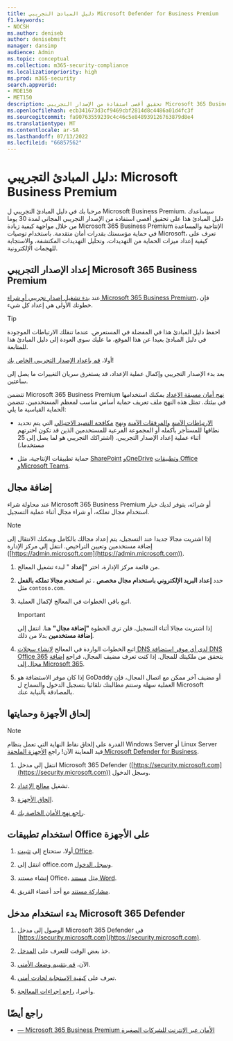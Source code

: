 ```yaml
---
title: دليل المبادئ التجريبي Microsoft Defender for Business Premium
f1.keywords:
- NOCSH
ms.author: deniseb
author: denisebmsft
manager: dansimp
audience: Admin
ms.topic: conceptual
ms.collection: m365-security-compliance
ms.localizationpriority: high
ms.prod: m365-security
search.appverid:
- MOE150
- MET150
description: تحقيق أقصى استفادة من الإصدار التجريبي Microsoft 365 Business Premium. جرب بعض من الإنتاجية الرئيسية وقدرات الأمان.
ms.openlocfilehash: ecb341673d3cf9469cbf2814d8c4486a01d4fc3f
ms.sourcegitcommit: fa90763559239c4c46c5e848939126763879d8e4
ms.translationtype: MT
ms.contentlocale: ar-SA
ms.lasthandoff: 07/13/2022
ms.locfileid: "66857562"
---
```

# <a name="trial-playbook-microsoft-business-premium"></a>دليل المبادئ التجريبي: Microsoft Business Premium

مرحبا بك في دليل المبادئ التجريبي ل Microsoft Business Premium. سيساعدك دليل المبادئ هذا على تحقيق أقصى استفادة من الإصدار التجريبي المجاني لمدة 30 يوما من خلال مواجهة كيفية زيادة Microsoft 365 Business Premium الإنتاجية والمساعدة في حماية مؤسستك بقدرات أمان متقدمة. باستخدام توصيات Microsoft، تعرف على كيفية إعداد ميزات الحماية من التهديدات، وتحليل التهديدات المكتشفة، والاستجابة للهجمات الإلكترونية.

## <a name="set-up-the-microsoft-365-business-premium-trial"></a>إعداد الإصدار التجريبي Microsoft 365 Business Premium

عند [بدء تشغيل إصدار تجريبي أو شراء Microsoft 365 Business Premium](get-microsoft-365-business-premium.md)، فإن خطوتك الأولى هي إعداد كل شيء.

> [!TIP]
> احفظ دليل المبادئ هذا في المفضلة في المستعرض. عندما تنقلك الارتباطات الموجودة في دليل المبادئ بعيدا عن هذا الموقع، ما عليك سوى العودة إلى دليل المبادئ هذا للمتابعة.

أولا، [قم بإعداد الإصدار التجريبي الخاص بك](../business-premium/m365bp-setup.md)!

بعد بدء الإصدار التجريبي وإكمال عملية الإعداد، قد يستغرق سريان التغييرات ما يصل إلى ساعتين.

تتضمن Microsoft 365 Business Premium [نهج أمان مسبقة الإعداد](/security/office-365-security/preset-security-policies.md) يمكنك استخدامها في بيئتك. تمثل هذه النهج ملف تعريف حماية أساس مناسب لمعظم المستخدمين. تتضمن الحماية القياسية ما يلي:

- [الارتباطات الآمنة](../security/office-365-security/safe-links.md) [والمرفقات الآمنة](../security/office-365-security/safe-attachments.md) ونهج [مكافحة التصيد الاحتيالي](../security/office-365-security/anti-phishing-protection.md) التي يتم تحديد نطاقها للمستأجر بأكمله أو المجموعة الفرعية للمستخدمين الذين قد تكون اخترتهم أثناء عملية إعداد الإصدار التجريبي. (اشتراكك التجريبي هو لما يصل إلى 25 مستخدما.)

- حماية تطبيقات الإنتاجية، مثل [SharePoint](/sharepoint/introduction) [وOneDrive](/onedrive/one-drive-quickstart-small-business) [وتطبيقات Office](/deployoffice/about-microsoft-365-apps) [وMicrosoft Teams](/microsoftteams/teams-overview).

## <a name="add-a-domain"></a>إضافة مجال

عند محاولة شراء Microsoft 365 Business Premium أو شرائه، يتوفر لديك خيار استخدام مجال تملكه، أو شراء مجال أثناء عملية التسجيل.

> [!NOTE]
> إذا اشتريت مجالا جديدا عند التسجيل، يتم إعداد مجالك بالكامل ويمكنك الانتقال إلى إضافة مستخدمين وتعيين التراخيص. انتقل إلى مركز الإدارة ([https://admin.microsoft.com](https://admin.microsoft.com)).

1. من قائمة مركز الإدارة، اختر **"إعداد** " لبدء تشغيل المعالج.

2. حدد **إعداد البريد الإلكتروني باستخدام مجال مخصص** ، ثم **استخدم مجالا تملكه بالفعل** مثل `contoso.com`.

3. اتبع باقي الخطوات في المعالج لإكمال العملية.

   > [!Important]
   > إذا اشتريت مجالا أثناء التسجيل، فلن ترى الخطوة **"إضافة مجال"** هنا. انتقل إلى **إضافة مستخدمين** بدلا من ذلك.

4. اتبع الخطوات الواردة في المعالج [لإنشاء سجلات DNS لدى أي موفر استضافة DNS Office 365](/microsoft-365/admin/get-help-with-domains/create-dns-records-at-any-dns-hosting-provider) يتحقق من ملكيتك للمجال. إذا كنت تعرف مضيف المجال، فراجع [إضافة مجال إلى Microsoft 365](/microsoft-365/admin/setup/add-domain).

5. إذا كان موفر الاستضافة هو GoDaddy أو مضيف آخر ممكن مع اتصال المجال، فإن العملية سهلة وستتم مطالبتك تلقائيا بتسجيل الدخول والسماح ل Microsoft بالمصادقة بالنيابة عنك.

## <a name="onboard-and-protect-devices"></a>إلحاق الأجهزة وحمايتها

> [!NOTE]
> القدرة على إلحاق نقاط النهاية التي تعمل بنظام Windows Server أو Linux Server قيد المعاينة الآن! راجع [الأجهزة الملحقة Microsoft Defender for Business](../security/defender-business/mdb-onboard-devices.md).

1. انتقل إلى مدخل Microsoft 365 Defender ([https://security.microsoft.com](https://security.microsoft.com)) وسجل الدخول.

2. تشغيل [معالج الإعداد](../security/defender-business/mdb-use-wizard.md).

3. [إلحاق الأجهزة](../security/defender-business/mdb-onboard-devices.md).

4. [راجع نهج الأمان الخاصة بك](../security/defender-business/mdb-configure-security-settings.md).

## <a name="use-office-apps-on-devices"></a>استخدام تطبيقات Office على الأجهزة

1. أولا، ستحتاج إلى [تثبيت Office](m365bp-install-office-apps.md).

2. انتقل إلى office.com [وسجل الدخول](https://support.microsoft.com/office/get-started-at-office-com-91a4ec74-67fe-4a84-a268-f6bdf3da1804).

3. إنشاء مستند Office، مثل [مستند Word](https://support.microsoft.com/office/basic-tasks-in-word-87b3243c-b0bf-4a29-82aa-09a681999fdc).

4. [مشاركة مستند](https://support.microsoft.com/office/share-your-documents-651e1cb9-9a51-46dc-8d32-bdb7d928eedd) مع أحد أعضاء الفريق.

## <a name="start-using-the-microsoft-365-defender-portal"></a>بدء استخدام مدخل Microsoft 365 Defender 

1. الوصول إلى مدخل Microsoft 365 Defender في [https://security.microsoft.com](https://security.microsoft.com).

2. خذ بعض الوقت للتعرف على [المدخل](../security/defender-business/mdb-get-started.md).

3. الآن، [قم بتقييم وضعك الأمني](../security/defender/microsoft-secure-score.md).

4. تعرف على [كيفية الاستجابة لحادث أمني](../security/defender-business/mdb-respond-mitigate-threats.md).

5. وأخيرا، [راجع إجراءات المعالجة](../security/defender-business/mdb-review-remediation-actions.md).

## <a name="see-also"></a>راجع أيضًا

- [&mdash; Microsoft 365 Business Premium الأمان عبر الإنترنت للشركات الصغيرة](index.md)